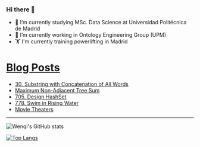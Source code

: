 ### Hi there 👋

- 🌱 I’m currently studying MSc. Data Science at Universidad Politécnica de Madrid
- 🔭 I’m currently working in Ontology Engineering Group (UPM) 
- 🏋️ I'm currently training powerlifting in Madrid

# [Blog Posts](https://www.dev.to/jiangwenqi)
<!-- BLOG-POST-LIST:START -->
- [30. Substring with Concatenation of All Words](https://dev.to/jiangwenqi/30-substring-with-concatenation-of-all-words-1i3h)
- [Maximum Non-Adjacent Tree Sum](https://dev.to/jiangwenqi/maximum-non-adjacent-tree-sum-4g4l)
- [705. Design HashSet](https://dev.to/jiangwenqi/705-design-hashset-39mo)
- [778. Swim in Rising Water](https://dev.to/jiangwenqi/778-swim-in-rising-water-1kmh)
- [Movie Theaters](https://dev.to/jiangwenqi/movie-theaters-55bb)
<!-- BLOG-POST-LIST:END -->


---

![Wenqi's GitHub stats](https://github-readme-stats.vercel.app/api?username=jiangwenqi&show_icons=true&count_private=true)

[![Top Langs](https://github-readme-stats.vercel.app/api/top-langs/?username=jiangwenqi&layout=compact)](https://github.com/jiangwenqi/github-readme-stats)

